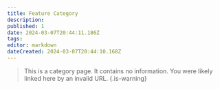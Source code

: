 ```yaml
---
title: Feature Category
description: 
published: 1
date: 2024-03-07T20:44:11.186Z
tags: 
editor: markdown
dateCreated: 2024-03-07T20:44:10.168Z
---
```


> This is a category page. It contains no information. You were likely linked here by an invalid URL.
{.is-warning}